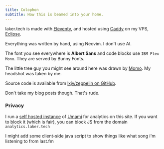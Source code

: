 ```yaml
---
title: Colophon
subtitle: How this is beamed into your home.
---
```


laker.tech is made with [Eleventy](https://11ty.dev), and hosted using [Caddy](https://caddyserver.com) on my VPS, [Eclipse](https://eclipse.laker.tech).

Everything was written by hand, using Neovim. I don't use AI.

The font you see everywhere is **Albert Sans** and code blocks use `IBM Plex Mono`. They are served by Bunny Fonts.

The little tree guy you might see around here was drawn by [Momo](https://heyheymomo.com). My headshot was taken by me.

Source code is available from [lxjv/zeppelin on GitHub](https://github.com/lxjv/zeppelin).

Don't take my blog posts though. That's rude.

### Privacy
I run a [self hosted instance](https://analytics.laker.tech/share/2xVrbvQTK4hfr5TP/laker.tech) of [Umami](https://umami.is) for analytics on this site.
If you want to block it (which is fair), you can block JS from the domain `analytics.laker.tech`

I might add some client-side java script to show things like what song i'm listening to from last.fm 